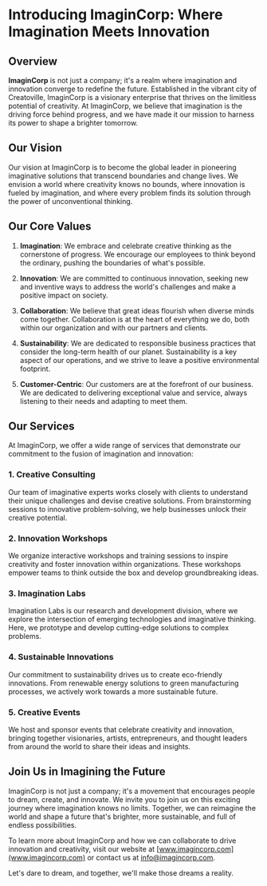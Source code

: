 # Introducing ImaginCorp: Where Imagination Meets Innovation

## Overview

**ImaginCorp** is not just a company; it's a realm where imagination and innovation converge to redefine the future. Established in the vibrant city of Creatoville, ImaginCorp is a visionary enterprise that thrives on the limitless potential of creativity. At ImaginCorp, we believe that imagination is the driving force behind progress, and we have made it our mission to harness its power to shape a brighter tomorrow.

## Our Vision

Our vision at ImaginCorp is to become the global leader in pioneering imaginative solutions that transcend boundaries and change lives. We envision a world where creativity knows no bounds, where innovation is fueled by imagination, and where every problem finds its solution through the power of unconventional thinking.

## Our Core Values

1. **Imagination**: We embrace and celebrate creative thinking as the cornerstone of progress. We encourage our employees to think beyond the ordinary, pushing the boundaries of what's possible.

2. **Innovation**: We are committed to continuous innovation, seeking new and inventive ways to address the world's challenges and make a positive impact on society.

3. **Collaboration**: We believe that great ideas flourish when diverse minds come together. Collaboration is at the heart of everything we do, both within our organization and with our partners and clients.

4. **Sustainability**: We are dedicated to responsible business practices that consider the long-term health of our planet. Sustainability is a key aspect of our operations, and we strive to leave a positive environmental footprint.

5. **Customer-Centric**: Our customers are at the forefront of our business. We are dedicated to delivering exceptional value and service, always listening to their needs and adapting to meet them.

## Our Services

At ImaginCorp, we offer a wide range of services that demonstrate our commitment to the fusion of imagination and innovation:

### 1. Creative Consulting

Our team of imaginative experts works closely with clients to understand their unique challenges and devise creative solutions. From brainstorming sessions to innovative problem-solving, we help businesses unlock their creative potential.

### 2. Innovation Workshops

We organize interactive workshops and training sessions to inspire creativity and foster innovation within organizations. These workshops empower teams to think outside the box and develop groundbreaking ideas.

### 3. Imagination Labs

Imagination Labs is our research and development division, where we explore the intersection of emerging technologies and imaginative thinking. Here, we prototype and develop cutting-edge solutions to complex problems.

### 4. Sustainable Innovations

Our commitment to sustainability drives us to create eco-friendly innovations. From renewable energy solutions to green manufacturing processes, we actively work towards a more sustainable future.

### 5. Creative Events

We host and sponsor events that celebrate creativity and innovation, bringing together visionaries, artists, entrepreneurs, and thought leaders from around the world to share their ideas and insights.

## Join Us in Imagining the Future

ImaginCorp is not just a company; it's a movement that encourages people to dream, create, and innovate. We invite you to join us on this exciting journey where imagination knows no limits. Together, we can reimagine the world and shape a future that's brighter, more sustainable, and full of endless possibilities.

To learn more about ImaginCorp and how we can collaborate to drive innovation and creativity, visit our website at [www.imagincorp.com](www.imagincorp.com) or contact us at [info@imagincorp.com](mailto:info@imagincorp.com).

Let's dare to dream, and together, we'll make those dreams a reality.
